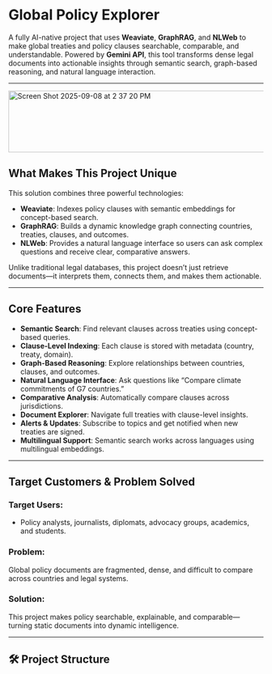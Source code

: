 #  Global Policy Explorer

A fully AI-native project that uses **Weaviate**, **GraphRAG**, and **NLWeb** to make global treaties and policy clauses searchable, comparable, and understandable. Powered by **Gemini API**, this tool transforms dense legal documents into actionable insights through semantic search, graph-based reasoning, and natural language interaction.

---
<img width="576" height="122" alt="Screen Shot 2025-09-08 at 2 37 20 PM" src="https://github.com/user-attachments/assets/a803af8a-16f9-40f4-84f2-6403f70bb4eb" />






##  What Makes This Project Unique

This solution combines three powerful technologies:

- **Weaviate**: Indexes policy clauses with semantic embeddings for concept-based search.
- **GraphRAG**: Builds a dynamic knowledge graph connecting countries, treaties, clauses, and outcomes.
- **NLWeb**: Provides a natural language interface so users can ask complex questions and receive clear, comparative answers.

Unlike traditional legal databases, this project doesn’t just retrieve documents—it interprets them, connects them, and makes them actionable.

---

##  Core Features

-  **Semantic Search**: Find relevant clauses across treaties using concept-based queries.
-  **Clause-Level Indexing**: Each clause is stored with metadata (country, treaty, domain).
-  **Graph-Based Reasoning**: Explore relationships between countries, clauses, and outcomes.
-  **Natural Language Interface**: Ask questions like “Compare climate commitments of G7 countries.”
-  **Comparative Analysis**: Automatically compare clauses across jurisdictions.
-  **Document Explorer**: Navigate full treaties with clause-level insights.
-  **Alerts & Updates**: Subscribe to topics and get notified when new treaties are signed.
-  **Multilingual Support**: Semantic search works across languages using multilingual embeddings.

---

##  Target Customers & Problem Solved

### Target Users:
- Policy analysts, journalists, diplomats, advocacy groups, academics, and students.

### Problem:
Global policy documents are fragmented, dense, and difficult to compare across countries and legal systems.

### Solution:
This project makes policy searchable, explainable, and comparable—turning static documents into dynamic intelligence.

---

## 🛠️ Project Structure

